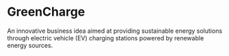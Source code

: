 # GreenCharge
An innovative business idea aimed at providing sustainable energy solutions through electric vehicle (EV) charging stations powered by renewable energy sources.
